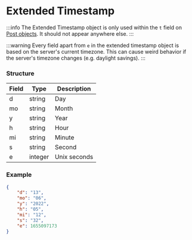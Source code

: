 # Extended Timestamp

:::info The Extended Timestamp object is only used within the `t` field on
[Post objects](./post). It should not appear anywhere else. :::

:::warning Every field apart from `e` in the extended timestamp object is based
on the server's current timezone. This can cause weird behavior if the server's
timezone changes (e.g. daylight savings). :::

### Structure

| Field | Type    | Description  |
| ----- | ------- | ------------ |
| d     | string  | Day          |
| mo    | string  | Month        |
| y     | string  | Year         |
| h     | string  | Hour         |
| mi    | string  | Minute       |
| s     | string  | Second       |
| e     | integer | Unix seconds |

### Example

```json
{
	"d": "13",
	"mo": "06",
	"y": "2022",
	"h": "05",
	"mi": "12",
	"s": "32",
	"e": 1655097173
}
```
